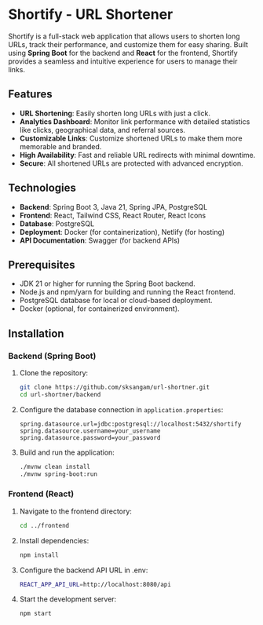 # Shortify - URL Shortener

Shortify is a full-stack web application that allows users to shorten long URLs, track their performance, and customize them for easy sharing. Built using **Spring Boot** for the backend and **React** for the frontend, Shortify provides a seamless and intuitive experience for users to manage their links.

## Features

- **URL Shortening**: Easily shorten long URLs with just a click.
- **Analytics Dashboard**: Monitor link performance with detailed statistics like clicks, geographical data, and referral sources.
- **Customizable Links**: Customize shortened URLs to make them more memorable and branded.
- **High Availability**: Fast and reliable URL redirects with minimal downtime.
- **Secure**: All shortened URLs are protected with advanced encryption.

## Technologies

- **Backend**: Spring Boot 3, Java 21, Spring JPA, PostgreSQL
- **Frontend**: React, Tailwind CSS, React Router, React Icons
- **Database**: PostgreSQL
- **Deployment**: Docker (for containerization), Netlify (for hosting)
- **API Documentation**: Swagger (for backend APIs)

## Prerequisites

- JDK 21 or higher for running the Spring Boot backend.
- Node.js and npm/yarn for building and running the React frontend.
- PostgreSQL database for local or cloud-based deployment.
- Docker (optional, for containerized environment).

## Installation

### Backend (Spring Boot)

1. Clone the repository:

   ```bash
   git clone https://github.com/sksangam/url-shortner.git
   cd url-shortner/backend
   ```

2. Configure the database connection in `application.properties`:

   ```properties
   spring.datasource.url=jdbc:postgresql://localhost:5432/shortify
   spring.datasource.username=your_username
   spring.datasource.password=your_password
   ```

3. Build and run the application:
   ```bash
   ./mvnw clean install
   ./mvnw spring-boot:run
   ```

### Frontend (React)

1. Navigate to the frontend directory:

   ```bash
   cd ../frontend
   ```

2. Install dependencies:

   ```bash
   npm install
   ```

3. Configure the backend API URL in .env:

   ```bash
   REACT_APP_API_URL=http://localhost:8080/api
   ```

4. Start the development server:
   ```bash
   npm start
   ```
